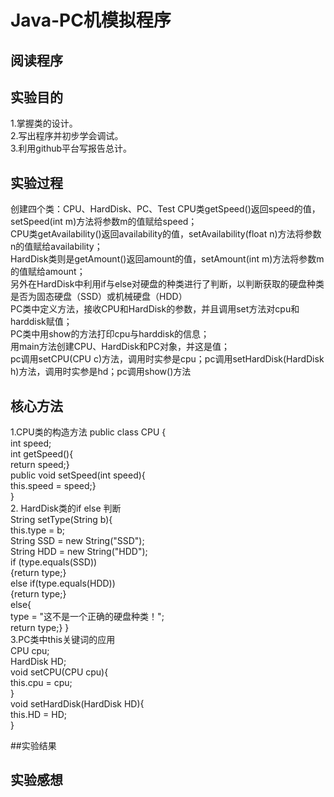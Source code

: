 # Java-PC机模拟程序

## 阅读程序

## 实验目的
1.掌握类的设计。  
2.写出程序并初步学会调试。  
3.利用github平台写报告总计。
## 实验过程
创建四个类：CPU、HardDisk、PC、Test
CPU类getSpeed()返回speed的值，setSpeed(int m)方法将参数m的值赋给speed；  
CPU类getAvailability()返回availability的值，setAvailability(float n)方法将参数n的值赋给availability；  
HardDisk类则是getAmount()返回amount的值，setAmount(int m)方法将参数m的值赋给amount；  
另外在HardDisk中利用if与else对硬盘的种类进行了判断，以判断获取的硬盘种类是否为固态硬盘（SSD）或机械硬盘（HDD）  
PC类中定义方法，接收CPU和HardDisk的参数，并且调用set方法对cpu和harddisk赋值；  
PC类中用show的方法打印cpu与harddisk的信息；  
用main方法创建CPU、HardDisk和PC对象，并这是值；  
pc调用setCPU(CPU c)方法，调用时实参是cpu；pc调用setHardDisk(HardDisk h)方法，调用时实参是hd；pc调用show()方法

## 核心方法
1.CPU类的构造方法
public class CPU {  
           int speed;  
           int getSpeed(){  
                     return speed;}  
           public void setSpeed(int speed){  
            this.speed = speed;}  
 }  
 2.  HardDisk类的if else 判断  
 String setType(String b){  
 this.type = b;  
 String SSD = new String("SSD");  
 String HDD = new String("HDD");  
 if (type.equals(SSD))  
 {return type;}  
 else if(type.equals(HDD))  
 {return type;}  
 else{  
 type = "这不是一个正确的硬盘种类！";  
 return type;}
 }  
 3.PC类中this关键词的应用  
 CPU cpu;  
 HardDisk HD;  
 void setCPU(CPU cpu){  
 this.cpu = cpu;  
 }  
 void setHardDisk(HardDisk HD){  
 this.HD = HD;  
 }

##实验结果


## 实验感想
